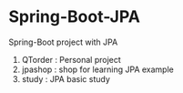 
# Spring-Boot-JPA
Spring-Boot project with JPA

1. QTorder : Personal project
2. jpashop : shop for learning JPA example
3. study : JPA basic study
